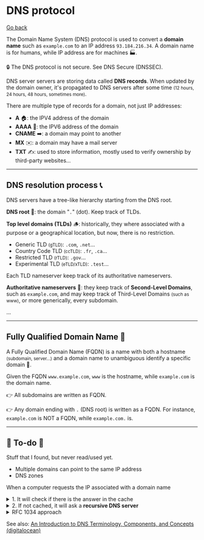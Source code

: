 # DNS protocol

[Go back](../index.md)

<div class="row row-cols-md-2"><div>

The Domain Name System (DNS) protocol is used to convert a **domain name** such as `example.com` to an IP address `93.184.216.34`. A domain name is for humans, while IP address are for machines 🏭.

🔒 The DNS protocol is not secure. See DNS Secure (DNSSEC).

DNS server servers are storing data called **DNS records**. When updated by the domain owner, it's propagated to DNS servers after some time <small>(12 hours, 24 hours, 48 hours, sometimes more)</small>.
</div><div>

There are multiple type of records for a domain, not just IP addresses:

* **A** 🏠: the IPV4 address of the domain
* **AAAA** 🏡: the IPV6 address of the domain
* **CNAME** ➡️: a domain may point to another
* **MX** ✉️: a domain may have a mail server
* **TXT** ✍️: used to store information, mostly used to verify ownership by third-party websites...
</div></div>

<hr class="sep-both">

## DNS resolution process 📞

<div class="row row-cols-md-2"><div>

DNS servers have a tree-like hierarchy starting from the DNS root.

**DNS root** 🌱: the domain "`.`" (dot). Keep track of TLDs.

**Top level domains (TLDs)** 🪵: historically, they where associated with a purpose or a geographical location, but now, there is no restriction.

* Generic TLD <small>(gTLD)</small>: `.com`, `.net`...
* Country Code TLD <small>(ccTLD)</small>: `.fr`, `.ca`...
* Restricted TLD <small>(rTLD)</small>: `.gov`...
* Experimental TLD <small>(eTLD/xTLD)</small>: `.test`...

Each TLD nameserver keep track of its authoritative nameservers.

**Authoritative nameservers** 🌿: they keep track of **Second-Level Domains**, such as `example.com`, and may keep track of Third-Level Domains <small>(such as www)</small>, or more generically, every subdomain.
</div><div>

...
</div></div>

<hr class="sep-both">

## Fully Qualified Domain Name 🎯

<div class="row row-cols-md-2"><div>

A Fully Qualified Domain Name (FQDN) is a name with both a hostname <small>(subdomain, server...)</small> and a domain name to unambiguous identify a specific domain 🎯.

Given the FQDN `www.example.com`, `www` is the hostname, while `example.com` is the domain name.
</div><div>

👉 All subdomains are written as FQDN.

👉 Any domain ending with `.` (DNS root) is written as a FQDN. For instance, `example.com` is NOT a FQDN, while `example.com.` is.
</div></div>

<hr class="sep-both">

## 👻 To-do 👻

Stuff that I found, but never read/used yet.

<div class="row row-cols-md-2"><div>

* Multiple domains can point to the same IP address
* DNS zones
</div><div>

When a computer requests the IP associated with a domain name

<details class="details-n">
<summary>1. It will check if there is the answer in the cache</summary>

DNS records are stored in the cache for a duration determined by their **Time-to-live (TTL)** <small>(in seconds)</small> which is sent along the IP when requesting a DNS record.
</details>

<details class="details-n">
<summary>2. If not cached, it will ask a <b>recursive DNS server</b></summary>

Your internet provider (ISP) maintains its own recursive servers.

DNS records include IPV4 (A), and IPV6 addresses (AAAA), along mail servers (MX), CNAME records <small>(ask another domain)</small>, TXT RECORDS <small>(mainly used to ensure ownership of a domain by third-parties websites)</small>... See [rfc1035 specification](https://www.ietf.org/rfc/rfc1035.txt).
</details>

<details class="details-n">
<summary>RFC 1034 approach</summary>

The iterative approach mandated by the RFC 1034 is

* A client is asking for the IP of `www.example.com` to the root server `.`
* The root server tells him to ask `.com`, and give the IP of `.com`
* The client asks `.com`, which answers with the IP of `example.com`
* The client asks `example.com`, which answers with the IP we were looking for

In practice, to reduce traffic, and not put pressure on the root servers, DNS records are cached.
</details>

See also: [An Introduction to DNS Terminology, Components, and Concepts
(digitalocean)](https://www.digitalocean.com/community/tutorials/an-introduction-to-dns-terminology-components-and-concepts)
</div></div>